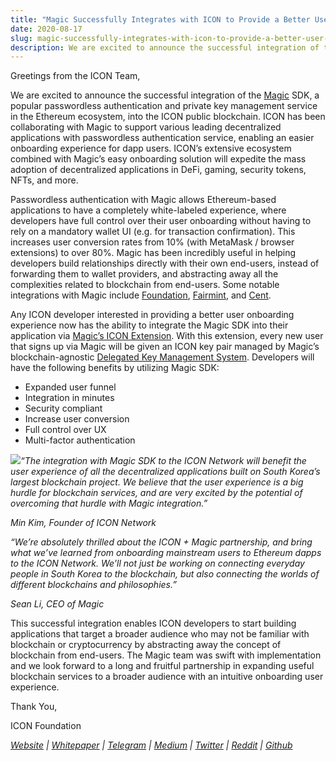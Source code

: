 ```yaml
---
title: "Magic Successfully Integrates with ICON to Provide a Better User Onboarding Experience"
date: 2020-08-17
slug: magic-successfully-integrates-with-icon-to-provide-a-better-user-onboarding-experience-d8187e50f394
description: We are excited to announce the successful integration of the Magic SDK, a popular passwordless authentication and private key management service in the Ethereum ecosystem, into the ICON public blockchain.
---
```


Greetings from the ICON Team,

We are excited to announce the successful integration of the [Magic](http://trymagic.com) SDK, a popular passwordless authentication and private key management service in the Ethereum ecosystem, into the ICON public blockchain. ICON has been collaborating with Magic to support various leading decentralized applications with passwordless authentication service, enabling an easier onboarding experience for dapp users. ICON’s extensive ecosystem combined with Magic’s easy onboarding solution will expedite the mass adoption of decentralized applications in DeFi, gaming, security tokens, NFTs, and more.

Passwordless authentication with Magic allows Ethereum-based applications to have a completely white-labeled experience, where developers have full control over their user onboarding without having to rely on a mandatory wallet UI (e.g. for transaction confirmation). This increases user conversion rates from 10% (with MetaMask / browser extensions) to over 80%. Magic has been incredibly useful in helping developers build relationships directly with their own end-users, instead of forwarding them to wallet providers, and abstracting away all the complexities related to blockchain from end-users. Some notable integrations with Magic include [Foundation](https://withfoundation.com/), [Fairmint](https://fairmint.co/), and [Cent](https://cent.co/).

Any ICON developer interested in providing a better user onboarding experience now has the ability to integrate the Magic SDK into their application via [Magic’s ICON Extension](https://docs.magic.link/blockchains/icon). With this extension, every new user that signs up via Magic will be given an ICON key pair managed by Magic’s blockchain-agnostic [Delegated Key Management System](https://medium.com/fortmatic/security-infrastructure-at-fortmatic-4a95c3688997). Developers will have the following benefits by utilizing Magic SDK:

* Expanded user funnel
* Integration in minutes
* Security compliant
* Increase user conversion
* Full control over UX
* Multi-factor authentication

![](https://cdn-images-1.medium.com/max/800/0*c0LZCWgtWOgHEM3u)*“The integration with Magic SDK to the ICON Network will benefit the user experience of all the decentralized applications built on South Korea’s largest blockchain project. We believe that the user experience is a big hurdle for blockchain services, and are very excited by the potential of overcoming that hurdle with Magic integration.”*

*Min Kim, Founder of ICON Network*

*“We’re absolutely thrilled about the ICON + Magic partnership, and bring what we’ve learned from onboarding mainstream users to Ethereum dapps to the ICON Network. We’ll not just be working on connecting everyday people in South Korea to the blockchain, but also connecting the worlds of different blockchains and philosophies.”*

*Sean Li, CEO of Magic*

This successful integration enables ICON developers to start building applications that target a broader audience who may not be familiar with blockchain or cryptocurrency by abstracting away the concept of blockchain from end-users. The Magic team was swift with implementation and we look forward to a long and fruitful partnership in expanding useful blockchain services to a broader audience with an intuitive onboarding user experience.

Thank You,

ICON Foundation

[*Website*](https://bandprotocol.com/) *|* [*Whitepaper*](https://whitepaper.bandprotocol.com/) *|* [*Telegram*](https://t.me/bandprotocol) *|* [*Medium*](https://medium.com/bandprotocol) *|* [*Twitter*](https://twitter.com/bandprotocol) *|* [*Reddit*](https://www.reddit.com/r/bandprotocol) *|* [*Github*](https://github.com/bandprotocol/)

